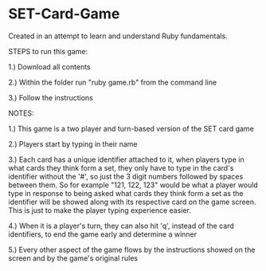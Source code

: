 # SET-Card-Game
Created in an attempt to learn and understand Ruby fundamentals.

STEPS to run this game:

1.) Download all contents

2.) Within the folder run "ruby game.rb" from the command line

3.) Follow the instructions

NOTES:

1.) This game is a two player and turn-based version of the SET card game

2.) Players start by typing in their name

3.) Each card has a unique identifier attached to it, when players type in what cards they think form a set, they only have to type in the card's identifier without the '#', so just the 3 digit numbers followed by spaces between them. So for example "121, 122, 123" would be what a player would type in response to being asked what cards they think form a set as the identifier will be showed along with its respective card on the game screen. This is just to make the player typing experience easier.

4.) When it is a player's turn, they can also hit 'q', instead of the card identifiers, to end the game early and determine a winner

5.) Every other aspect of the game flows by the instructions showed on the screen and by the game's original rules
